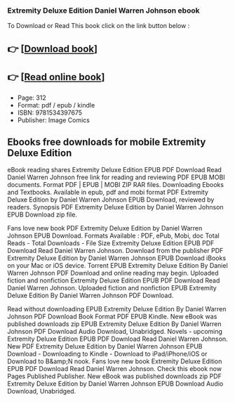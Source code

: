 ### Extremity Deluxe Edition Daniel Warren Johnson ebook

To Download or Read This book click on the link button below :

## 👉  [**[Download book](http://filesbooks.info/download.php?group=book&from=github.com&id=719533&lnk=1064 "Download book")**]

## 👉  [**[Read online book](http://filesbooks.info/download.php?group=book&from=github.com&id=719533&lnk=1064 "Read online book")**]


* Page: 312
* Format: pdf / epub / kindle
* ISBN: 9781534397675
* Publisher: Image Comics



## Ebooks free downloads for mobile Extremity Deluxe Edition 


eBook reading shares Extremity Deluxe Edition EPUB PDF Download Read Daniel Warren Johnson free link for reading and reviewing PDF EPUB MOBI documents. Format PDF | EPUB | MOBI ZIP RAR files. Downloading Ebooks and Textbooks. Available in epub, pdf and mobi format PDF Extremity Deluxe Edition by Daniel Warren Johnson EPUB Download, reviewed by readers. Synopsis PDF Extremity Deluxe Edition by Daniel Warren Johnson EPUB Download zip file.

Fans love new book PDF Extremity Deluxe Edition by Daniel Warren Johnson EPUB Download. Formats Available : PDF, ePub, Mobi, doc Total Reads - Total Downloads - File Size Extremity Deluxe Edition EPUB PDF Download Read Daniel Warren Johnson. Download from the publisher PDF Extremity Deluxe Edition by Daniel Warren Johnson EPUB Download iBooks on your Mac or iOS device. Torrent EPUB Extremity Deluxe Edition By Daniel Warren Johnson PDF Download and online reading may begin. Uploaded fiction and nonfiction Extremity Deluxe Edition EPUB PDF Download Read Daniel Warren Johnson. Uploaded fiction and nonfiction EPUB Extremity Deluxe Edition By Daniel Warren Johnson PDF Download.

Read without downloading EPUB Extremity Deluxe Edition By Daniel Warren Johnson PDF Download Book Format PDF EPUB Kindle. New eBook was published downloads zip EPUB Extremity Deluxe Edition By Daniel Warren Johnson PDF Download Audio Download, Unabridged. Novels - upcoming Extremity Deluxe Edition EPUB PDF Download Read Daniel Warren Johnson. New PDF Extremity Deluxe Edition by Daniel Warren Johnson EPUB Download - Downloading to Kindle - Download to iPad/iPhone/iOS or Download to B&amp;amp;N nook. Fans love new book Extremity Deluxe Edition EPUB PDF Download Read Daniel Warren Johnson. Check this ebook now Pages Published Publisher. New eBook was published downloads zip PDF Extremity Deluxe Edition by Daniel Warren Johnson EPUB Download Audio Download, Unabridged.





